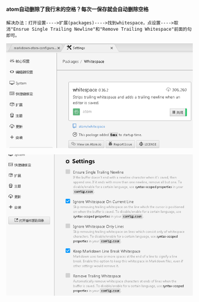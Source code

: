 

#### atom自动删除了我行末的空格？每次一保存就会自动删除空格  
```
解决办法：打开设置---->扩展(packages)---->找到whitespace，点设置---->取消"Ensrue Single Trailing Newline"和"Remove Trailing Whitespace"前面的勾即可。
```
![201706091402](images\2017\201706091402.png) 

![201706091405](images\2017\201706091405.png) 

